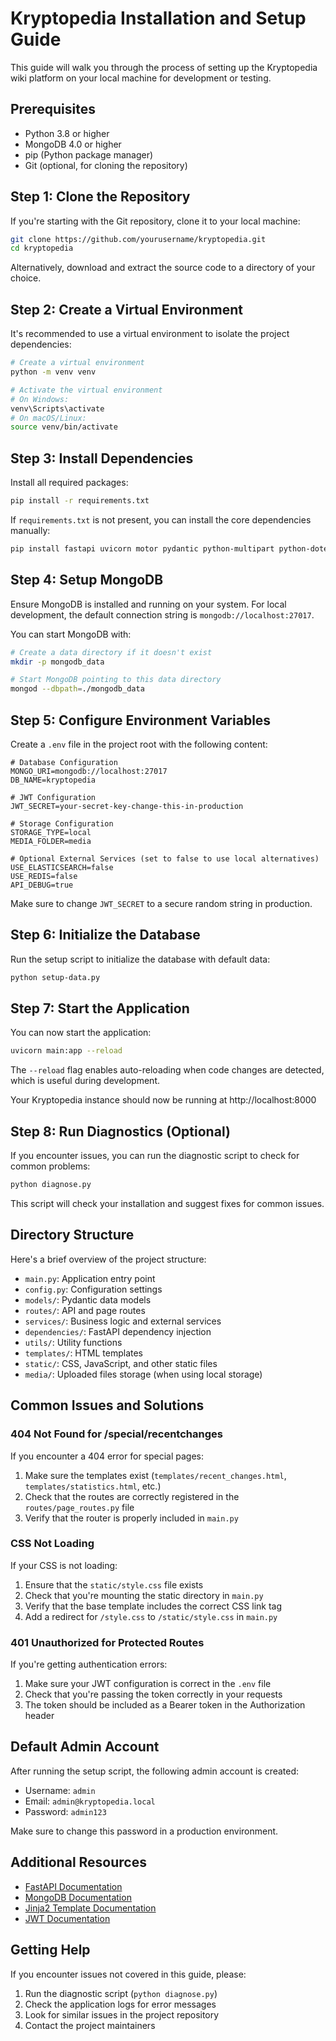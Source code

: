 # Kryptopedia Installation and Setup Guide

This guide will walk you through the process of setting up the Kryptopedia wiki platform on your local machine for development or testing.

## Prerequisites

- Python 3.8 or higher
- MongoDB 4.0 or higher
- pip (Python package manager)
- Git (optional, for cloning the repository)

## Step 1: Clone the Repository

If you're starting with the Git repository, clone it to your local machine:

```bash
git clone https://github.com/yourusername/kryptopedia.git
cd kryptopedia
```

Alternatively, download and extract the source code to a directory of your choice.

## Step 2: Create a Virtual Environment

It's recommended to use a virtual environment to isolate the project dependencies:

```bash
# Create a virtual environment
python -m venv venv

# Activate the virtual environment
# On Windows:
venv\Scripts\activate
# On macOS/Linux:
source venv/bin/activate
```

## Step 3: Install Dependencies

Install all required packages:

```bash
pip install -r requirements.txt
```

If `requirements.txt` is not present, you can install the core dependencies manually:

```bash
pip install fastapi uvicorn motor pydantic python-multipart python-dotenv PyJWT bcrypt aiofiles jinja2
```

## Step 4: Setup MongoDB

Ensure MongoDB is installed and running on your system. For local development, the default connection string is `mongodb://localhost:27017`.

You can start MongoDB with:

```bash
# Create a data directory if it doesn't exist
mkdir -p mongodb_data

# Start MongoDB pointing to this data directory
mongod --dbpath=./mongodb_data
```

## Step 5: Configure Environment Variables

Create a `.env` file in the project root with the following content:

```
# Database Configuration
MONGO_URI=mongodb://localhost:27017
DB_NAME=kryptopedia

# JWT Configuration
JWT_SECRET=your-secret-key-change-this-in-production

# Storage Configuration
STORAGE_TYPE=local
MEDIA_FOLDER=media

# Optional External Services (set to false to use local alternatives)
USE_ELASTICSEARCH=false
USE_REDIS=false
API_DEBUG=true
```

Make sure to change `JWT_SECRET` to a secure random string in production.

## Step 6: Initialize the Database

Run the setup script to initialize the database with default data:

```bash
python setup-data.py
```

## Step 7: Start the Application

You can now start the application:

```bash
uvicorn main:app --reload
```

The `--reload` flag enables auto-reloading when code changes are detected, which is useful during development.

Your Kryptopedia instance should now be running at http://localhost:8000

## Step 8: Run Diagnostics (Optional)

If you encounter issues, you can run the diagnostic script to check for common problems:

```bash
python diagnose.py
```

This script will check your installation and suggest fixes for common issues.

## Directory Structure

Here's a brief overview of the project structure:

- `main.py`: Application entry point
- `config.py`: Configuration settings
- `models/`: Pydantic data models
- `routes/`: API and page routes
- `services/`: Business logic and external services
- `dependencies/`: FastAPI dependency injection
- `utils/`: Utility functions
- `templates/`: HTML templates
- `static/`: CSS, JavaScript, and other static files
- `media/`: Uploaded files storage (when using local storage)

## Common Issues and Solutions

### 404 Not Found for /special/recentchanges

If you encounter a 404 error for special pages:

1. Make sure the templates exist (`templates/recent_changes.html`, `templates/statistics.html`, etc.)
2. Check that the routes are correctly registered in the `routes/page_routes.py` file
3. Verify that the router is properly included in `main.py`

### CSS Not Loading

If your CSS is not loading:

1. Ensure that the `static/style.css` file exists
2. Check that you're mounting the static directory in `main.py`
3. Verify that the base template includes the correct CSS link tag
4. Add a redirect for `/style.css` to `/static/style.css` in `main.py`

### 401 Unauthorized for Protected Routes

If you're getting authentication errors:

1. Make sure your JWT configuration is correct in the `.env` file
2. Check that you're passing the token correctly in your requests
3. The token should be included as a Bearer token in the Authorization header

## Default Admin Account

After running the setup script, the following admin account is created:

- Username: `admin`
- Email: `admin@kryptopedia.local`
- Password: `admin123`

Make sure to change this password in a production environment.

## Additional Resources

- [FastAPI Documentation](https://fastapi.tiangolo.com/)
- [MongoDB Documentation](https://docs.mongodb.com/)
- [Jinja2 Template Documentation](https://jinja.palletsprojects.com/)
- [JWT Documentation](https://jwt.io/)

## Getting Help

If you encounter issues not covered in this guide, please:

1. Run the diagnostic script (`python diagnose.py`)
2. Check the application logs for error messages
3. Look for similar issues in the project repository
4. Contact the project maintainers
